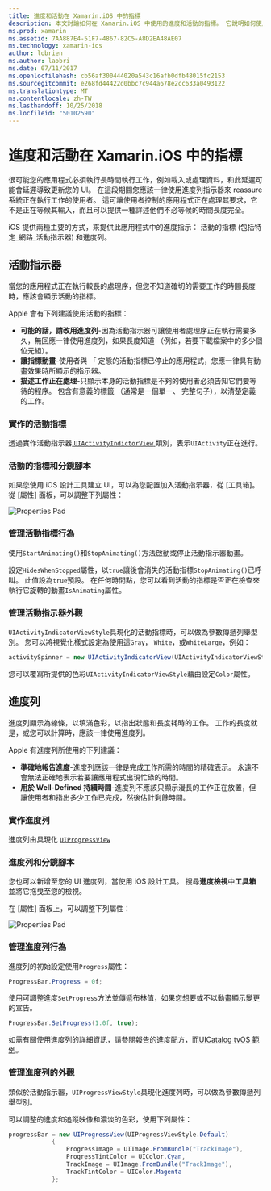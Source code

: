 ```yaml
---
title: 進度和活動在 Xamarin.iOS 中的指標
description: 本文討論如何在 Xamarin.iOS 中使用的進度和活動的指標。 它說明如何使用它們，以程式設計方式及使用分鏡腳本。
ms.prod: xamarin
ms.assetid: 7AA887E4-51F7-4867-82C5-A8D2EA48AE07
ms.technology: xamarin-ios
author: lobrien
ms.author: laobri
ms.date: 07/11/2017
ms.openlocfilehash: cb56af300444020a543c16afb0dfb48015fc2153
ms.sourcegitcommit: e268fd44422d0bbc7c944a678e2cc633a0493122
ms.translationtype: MT
ms.contentlocale: zh-TW
ms.lasthandoff: 10/25/2018
ms.locfileid: "50102590"
---
```

# <a name="progress-and-activity-indicators-in-xamarinios"></a>進度和活動在 Xamarin.iOS 中的指標

很可能您的應用程式必須執行長時間執行工作，例如載入或處理資料，和此延遲可能會延遲導致更新您的 UI。 在這段期間您應該一律使用進度列指示器來 reassure 系統正在執行工作的使用者。 這可讓使用者控制的應用程式正在處理其要求，它不是正在等候其輸入，而且可以提供一種詳述他們不必等候的時間長度完全。

iOS 提供兩種主要的方式，來提供此應用程式中的進度指示： 活動的指標 (包括特定_網路_活動指示器) 和進度列。

## <a name="activity-indicator"></a>活動指示器

當您的應用程式正在執行較長的處理序，但您不知道確切的需要工作的時間長度時，應該會顯示活動的指標。

Apple 會有下列建議使用活動的指標：

- **可能的話，請改用進度列**-因為活動指示器可讓使用者處理序正在執行需要多久，無回應一律使用進度列，如果長度知道 （例如，若要下載檔案中的多少個位元組）。
- **讓指標動畫**-使用者與 「 定態的活動指標已停止的應用程式，您應一律具有動畫效果時所顯示的指示器。
- **描述工作正在處理**-只顯示本身的活動指標是不夠的使用者必須告知它們要等待的程序。 包含有意義的標籤 （通常是一個單一、 完整句子），以清楚定義的工作。

### <a name="implementing-an-activity-indicator"></a>實作的活動指標

透過實作活動指示器[ `UIActivityIndictorView` ](https://developer.xamarin.com/api/type/UIKit.UIActivityIndicatorView/)類別，表示`UIActivity`正在進行。

### <a name="activity-indicators-and-storyboards"></a>活動的指標和分鏡腳本

如果您使用 iOS 設計工具建立 UI，可以為您配置加入活動指示器，從 [工具箱]。 從 [屬性] 面板，可以調整下列屬性：

![Properties Pad](progress-activity-indicator-images/progress-indicator1.png)

### <a name="managing-activity-indicator-behavior"></a>管理活動指標行為

使用`StartAnimating()`和`StopAnimating()`方法啟動或停止活動指示器動畫。

設定`HidesWhenStopped`屬性，以`true`讓後會消失的活動指標`StopAnimating()`已呼叫。 此值設為`true`預設。 在任何時間點，您可以看到活動的指標是否正在檢查來執行它旋轉的動畫`IsAnimating`屬性。 


### <a name="managing-activity-indicator-appearances"></a>管理活動指示器外觀

`UIActivityIndicatorViewStyle`具現化的活動指標時，可以做為參數傳遞列舉型別。 您可以將視覺化樣式設定為使用這`Gray`， `White`，或`WhiteLarge`，例如：

```csharp
activitySpinner = new UIActivityIndicatorView(UIActivityIndicatorViewStyle.WhiteLarge);
```

您可以覆寫所提供的色彩`UIActivityIndicatorViewStyle`藉由設定`Color`屬性。

## <a name="progress-bar"></a>進度列

進度列顯示為線條，以填滿色彩，以指出狀態和長度耗時的工作。 工作的長度就是，或您可以計算時，應該一律使用進度列。

Apple 有進度列所使用的下列建議：

- **準確地報告進度**-進度列應該一律是完成工作所需的時間的精確表示。 永遠不會無法正確地表示若要讓應用程式出現忙碌的時間。
- **用於 Well-Defined 持續時間**-進度列不應該只顯示漫長的工作正在放置，但讓使用者和指出多少工作已完成，然後估計剩餘時間。

### <a name="implementing-an-progress-bar"></a>實作進度列

進度列由具現化 [`UIProgressView`](https://developer.xamarin.com/api/type/UIKit.UIProgressView/)

### <a name="progress-bars-and-storyboards"></a>進度列和分鏡腳本

您也可以新增至您的 UI 進度列，當使用 iOS 設計工具。 搜尋**進度檢視**中**工具箱**並將它拖曳至您的檢視。

在 [屬性] 面板上，可以調整下列屬性：

![Properties Pad](progress-activity-indicator-images/progress-indicator3.png)


### <a name="managing-progress-bar-behavior"></a>管理進度列行為

進度列的初始設定使用`Progress`屬性：

```csharp
ProgressBar.Progress = 0f;
```

使用可調整進度`SetProgress`方法並傳遞布林值，如果您想要或不以動畫顯示變更的宣告。

```csharp
ProgressBar.SetProgress(1.0f, true);
```

如需有關使用進度列的詳細資訊，請參閱[報告的進度](https://github.com/xamarin/recipes/tree/master/Recipes/cross-platform/networking/download_progress)配方，而[UICatalog tvOS 範例](https://developer.xamarin.com/samples/monotouch/tvos/UICatalog/)。

### <a name="managing-progress-bar-appearance"></a>管理進度列的外觀

類似於活動指示器，`UIProgressViewStyle`具現化進度列時，可以做為參數傳遞列舉型別。

可以調整的進度和追蹤映像和濃淡的色彩，使用下列屬性：

```csharp
progressBar = new UIProgressView(UIProgressViewStyle.Default)
            {
                ProgressImage = UIImage.FromBundle("TrackImage"),
                ProgressTintColor = UIColor.Cyan,
                TrackImage = UIImage.FromBundle("TrackImage"),
                TrackTintColor = UIColor.Magenta
            }; 
```



